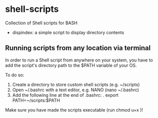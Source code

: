# shell-scripts

Collection of Shell scripts for BASH

*	dispindex:	a simple script to display directory contents

## Running scripts from any location via terminal

In order to run a Shell script from anywhere on your system, you have 
to add the script's directory path to the $PATH variable of your OS.

To do so:

1.	Create a directory to store custom shell scripts (e.g. ~/scripts)
2.	Open ~/.bashrc with a text editor, e.g. NANO (nano ~/.bashrc)
3.	Add the following line at the end of .bashrc:
	.	export PATH=~/scripts:$PATH

Make sure you have made the scripts executable (run chmod u+x <filename>)!

